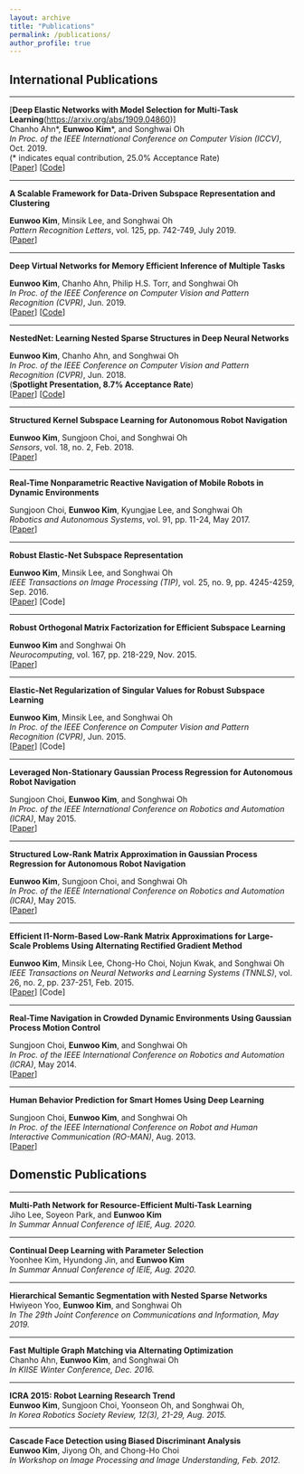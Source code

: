```yaml
---
layout: archive
title: "Publications"
permalink: /publications/
author_profile: true
---
```


## International Publications
-----
[**Deep Elastic Networks with Model Selection for Multi-Task Learning**(https://arxiv.org/abs/1909.04860)]         
   Chanho Ahn\*, **Eunwoo Kim**\*, and Songhwai Oh     
   *In Proc. of the IEEE International Conference on Computer Vision (ICCV)*, Oct. 2019.     
   (\* indicates  equal contribution, 25.0% Acceptance Rate)     
   [[Paper](https://arxiv.org/abs/1909.04860)] [[Code](https://github.com/rllab-snu/Deep-Elastic-Network)]

-----
**A Scalable Framework for Data-Driven Subspace Representation and Clustering** 

   **Eunwoo Kim**, Minsik Lee, and Songhwai Oh      
   *Pattern Recognition Letters*, vol. 125, pp. 742-749, July 2019.  
   [[Paper](https://www.sciencedirect.com/science/article/pii/S0167865519302107)] 

-----
**Deep Virtual Networks for Memory Efficient Inference of Multiple Tasks** 

   **Eunwoo Kim**, Chanho Ahn, Philip H.S. Torr, and Songhwai Oh     
   *In Proc. of the IEEE Conference on Computer Vision and Pattern Recognition (CVPR)*, Jun.  2019.     
   [[Paper](https://arxiv.org/abs/1904.04562)] [[Code](https://github.com/niceday15/deep-virtual-network-cifar)]

   
-----
**NestedNet: Learning Nested Sparse Structures in Deep Neural Networks** 

   **Eunwoo Kim**, Chanho Ahn, and Songhwai Oh      
   *In Proc. of the IEEE Conference on Computer Vision and Pattern Recognition (CVPR)*, Jun. 2018.   
   (**Spotlight Presentation, 8.7% Acceptance Rate**)     
   [[Paper](https://arxiv.org/abs/1712.03781)] [[Code](https://github.com/niceday15/nested-network-cifar100)]
   
   
-----
**Structured Kernel Subspace Learning for Autonomous Robot Navigation** 

   **Eunwoo Kim**, Sungjoon Choi, and Songhwai Oh     
   *Sensors*, vol. 18, no. 2, Feb. 2018.     
   [[Paper](https://www.mdpi.com/1424-8220/18/2/582)]
   

-----
**Real-Time Nonparametric Reactive Navigation of Mobile Robots in Dynamic Environments** 

   Sungjoon Choi, **Eunwoo Kim**, Kyungjae Lee, and Songhwai Oh     
   *Robotics and Autonomous Systems*, vol. 91, pp. 11-24, May 2017.      
   [[Paper](https://www.sciencedirect.com/science/article/pii/S0921889016300392)]
   
   
-----
**Robust Elastic-Net Subspace Representation** 

   **Eunwoo Kim**, Minsik Lee, and Songhwai Oh      
   *IEEE Transactions on Image Processing (TIP)*, vol.  25, no. 9, pp. 4245-4259, Sep. 2016.     
   [[Paper](https://ieeexplore.ieee.org/document/7506231)] [Code]
   
   
-----
**Robust Orthogonal Matrix Factorization for Efficient Subspace Learning** 

   **Eunwoo Kim** and Songhwai Oh      
   *Neurocomputing*, vol. 167, pp.  218-229, Nov. 2015.      
   [[Paper](https://www.sciencedirect.com/science/article/pii/S092523121500555X)] 
   
   
-----
**Elastic-Net Regularization of Singular Values for Robust Subspace Learning** 

   **Eunwoo Kim**, Minsik Lee, and Songhwai Oh      
   *In Proc. of the IEEE Conference on Computer Vision and Pattern Recognition (CVPR)*, Jun.  2015.        
   [[Paper](https://www.cv-foundation.org/openaccess/content_cvpr_2015/papers/Kim_Elastic-Net_Regularization_of_2015_CVPR_paper.pdf)] [Code]
   

-----
**Leveraged Non-Stationary Gaussian Process Regression for Autonomous Robot Navigation** 

   Sungjoon Choi, **Eunwoo Kim**, and Songhwai Oh      
   *In Proc. of the IEEE International Conference on Robotics and Automation (ICRA)*, May 2015.      
   [[Paper](https://ieeexplore.ieee.org/document/7139222)]


-----
**Structured Low-Rank Matrix Approximation in Gaussian Process Regression for Autonomous Robot Navigation** 

   **Eunwoo Kim**, Sungjoon Choi, and Songhwai Oh    
   *In Proc. of the IEEE International Conference on Robotics and Automation (ICRA)*, May 2015.     
   [[Paper](https://ieeexplore.ieee.org/document/7138982)]
   
   
-----
**Efficient l1-Norm-Based Low-Rank Matrix Approximations for Large-Scale Problems Using Alternating Rectified Gradient Method** 

   **Eunwoo Kim**, Minsik Lee, Chong-Ho Choi, Nojun Kwak, and Songhwai Oh     
   *IEEE Transactions on Neural Networks and Learning Systems (TNNLS)*, vol. 26, no. 2, pp. 237-251, Feb. 2015.     
   [[Paper](https://ieeexplore.ieee.org/abstract/document/6784021)] [Code]
   
   
-----
**Real-Time Navigation in Crowded Dynamic Environments Using Gaussian Process Motion Control** 

   Sungjoon Choi, **Eunwoo Kim**, and Songhwai Oh      
   *In Proc. of the IEEE International Conference on Robotics and Automation (ICRA)*, May 2014.       
   [[Paper](https://ieeexplore.ieee.org/document/6907322)]
   
   
-----
**Human Behavior Prediction for Smart Homes Using Deep Learning** 

   Sungjoon  Choi, **Eunwoo Kim**, and Songhwai Oh      
   *In Proc. of the IEEE International Conference on Robot and Human Interactive Communication (RO-MAN)*, Aug. 2013.     
   [[Paper](https://ieeexplore.ieee.org/document/6628440)]
   
    
   
## Domenstic Publications
   
-----
**Multi-Path Network for Resource-Efficient Multi-Task Learning**     
   Jiho Lee, Soyeon Park, and **Eunwoo Kim**       
   *In Summar Annual Conference of IEIE, Aug. 2020.*
   
-----
**Continual Deep Learning with Parameter Selection**     
   Yoonhee Kim, Hyundong Jin, and **Eunwoo Kim**       
   *In Summar Annual Conference of IEIE, Aug. 2020.*   
   
-----
**Hierarchical Semantic Segmentation with Nested Sparse Networks**     
   Hwiyeon Yoo, **Eunwoo Kim**, and Songhwai Oh       
   *In The 29th Joint Conference on Communications and Information, May 2019.*
   
-----
**Fast Multiple Graph Matching via Alternating Optimization**     
   Chanho Ahn, **Eunwoo Kim**, and Songhwai Oh       
   *In KIISE Winter Conference, Dec. 2016.*

-----
**ICRA 2015: Robot Learning Research Trend**     
   **Eunwoo Kim**, Sungjoon Choi, Yoonseon Oh, and Songhwai Oh,       
   *In Korea Robotics Society Review, 12(3), 21-29, Aug. 2015.*
   
-----
**Cascade Face Detection using Biased Discriminant Analysis**     
   **Eunwoo Kim**, Jiyong Oh, and Chong-Ho Choi       
   *In Workshop on Image Processing and Image Understanding, Feb. 2012.*   
   
